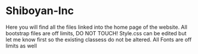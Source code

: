 Shiboyan-Inc
============

Here you will find all the files linked into the home page of the website.
All bootstrap files are off limits, DO NOT TOUCH!
Style.css can be edited but let me know first so the existing classess do not be altered.
All Fonts are off limits as well
